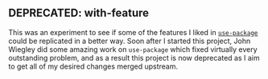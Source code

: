 ## DEPRECATED: with-feature

This was an experiment to see if some of the features I liked in
[`use-package`][use-package] could be replicated in a better way. Soon
after I started this project, John Wiegley did some amazing work on
`use-package` which fixed virtually every outstanding problem, and as
a result this project is now deprecated as I aim to get all of my
desired changes merged upstream.

[use-package]: https://github.com/jwiegley/use-package

